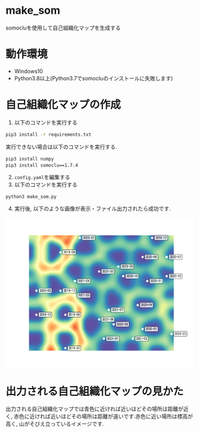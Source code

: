 # make_som
 somocluを使用して自己組織化マップを生成する
# 動作環境
- Windows10
- Python3.8以上(Python3.7でsomocluのインストールに失敗します)

# 自己組織化マップの作成
1. 以下のコマンドを実行する
```Bash
pip3 install -r requirements.txt
```
実行できない場合は以下のコマンドを実行する.
```Bash
pip3 install numpy
pip3 install somoclu==1.7.4
```
2. `config.yaml`を編集する
3. 以下のコマンドを実行する
```
python3 make_som.py
```
4. 実行後, 以下のような画像が表示・ファイル出力されたら成功です.  
<img src="example.png" height=400>

# 出力される自己組織化マップの見かた
出力される自己組織化マップでは青色に近ければ近いほどその場所は距離が近く, 赤色に近ければ近いほどその場所は距離が遠いです.赤色に近い場所は標高が高く, 山がそびえ立っているイメージです.